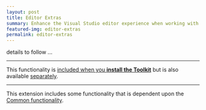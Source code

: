 ```yaml
---
layout: post
title: Editor Extras
summary: Enhance the Visual Studio editor experience when working with XAML.
featured-img: editor-extras
permalink: editor-extras
---
```


details to follow ...

---

This functionality is [included when you **install the Toolkit**](https://marketplace.visualstudio.com/items?itemName=MattLaceyLtd.RapidXamlToolkit) but is also available [separately](https://marketplace.visualstudio.com/items?itemName=MattLaceyLtd.RapidXamlEditorExtras).

---

This extension includes some functionality that is dependent upon the [Common functionality](./common).
